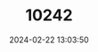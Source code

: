 ---
title: "10242"
category: "Homoroselaps dorsalis"
draft: false
date: 2024-02-22 13:03:50
languages:
  English: ["Striped Harlequin Snake"]
---